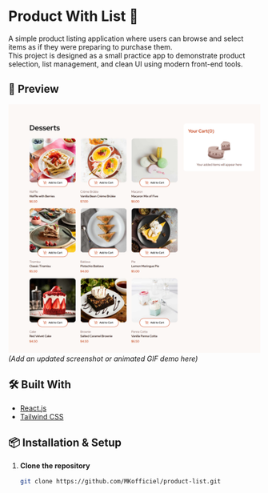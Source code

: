 # Product With List 🚀

A simple product listing application where users can browse and select items as if they were preparing to purchase them.  
This project is designed as a small practice app to demonstrate product selection, list management, and clean UI using modern front-end tools.

## 📸 Preview

![Screenshot](./Screenshot.png)  
_(Add an updated screenshot or animated GIF demo here)_

## 🛠 Built With

- [React.js](https://react.dev/)
- [Tailwind CSS](https://tailwindcss.com/)

## 📦 Installation & Setup

1. **Clone the repository**
   ```bash
   git clone https://github.com/MKofficiel/product-list.git
   ```
